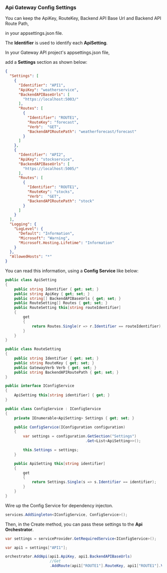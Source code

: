 ### Api Gateway Config Settings

You can keep the ApiKey, RouteKey, Backend API Base Url and Backend API Route Path,

in your appsettings.json file.

The **Identifier** is used to identify each **ApiSetting**.

In your Gateway API project's appsettings.json file,

add a **Settings** section as shown below:

```JSON
{
  "Settings": [
    {
      "Identifier": "API1",
      "ApiKey": "weatherservice",
      "BackendAPIBaseUrls": [
        "https://localhost:5003/"
      ],
      "Routes": [
        {
          "Identifier": "ROUTE1",
          "RouteKey": "forecast",
          "Verb":  "GET",
          "BackendAPIRoutePath": "weatherforecast/forecast"
        }
      ]
    },
    {
      "Identifier": "API2",
      "ApiKey": "stockservice",
      "BackendAPIBaseUrls": [
        "https://localhost:5005/"
      ],
      "Routes": [
        {
          "Identifier": "ROUTE1",
          "RouteKey": "stocks",
          "Verb":  "GET",
          "BackendAPIRoutePath": "stock"
        }
      ]
    }
  ],
  "Logging": {
    "LogLevel": {
      "Default": "Information",
      "Microsoft": "Warning",
      "Microsoft.Hosting.Lifetime": "Information"
    }
  },
  "AllowedHosts": "*"
}
```

You can read this information, using a **Config Service** like below:

```C#
public class ApiSetting
{
    public string Identifier { get; set; }
    public string ApiKey { get; set; }
    public string[] BackendAPIBaseUrls { get; set; }
    public RouteSetting[] Routes { get; set; }
    public RouteSetting this[string routeIdentifier]
    {
        get
        {
            return Routes.Single(r => r.Identifier == routeIdentifier);
        }
    }        
}

public class RouteSetting
{
    public string Identifier { get; set; }
    public string RouteKey { get; set; }
    public GatewayVerb Verb { get; set; }
    public string BackendAPIRoutePath { get; set; }
}

public interface IConfigService
{
    ApiSetting this[string identifier] { get; }            
}

public class ConfigService : IConfigService
{
    private IEnumerable<ApiSetting> Settings { get; set; }

    public ConfigService(IConfiguration configuration)
    {
        var settings = configuration.GetSection("Settings")
                                    .Get<List<ApiSetting>>();

        this.Settings = settings;
    }

    public ApiSetting this[string identifier]
    {
        get
        {
            return Settings.Single(s => s.Identifier == identifier);
        }
    }
}
```

Wire up the Config Service for dependency injecton.

```C#
services.AddSingleton<IConfigService, ConfigService>();
```

Then, in the Create method, you can pass these settings to the **Api Orchestrator**.

```C#
var settings = serviceProvider.GetRequiredService<IConfigService>();

var api1 = settings["API1"];

orchestrator.AddApi(api1.ApiKey, api1.BackendAPIBaseUrls)
                    //Get
                    .AddRoute(api1["ROUTE1"].RouteKey, api1["ROUTE1"].Verb, new RouteInfo { Path = api1["ROUTE1"].BackendAPIRoutePath) })
```